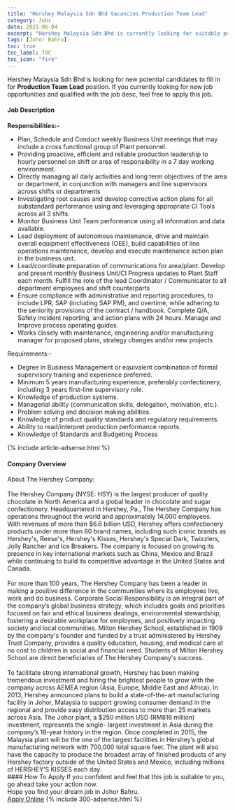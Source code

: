 ```yaml
---
title: "Hershey Malaysia Sdn Bhd Vacancies Production Team Lead" 
category: Jobs 
date: 2021-06-04 
excerpt: "Hershey Malaysia Sdn Bhd is currently looking for suitable person to fill in the Production Team Lead which based in Johor Bahru" 
tags: [Johor Bahru] 
toc: true 
toc_label: TOC 
toc_icon: "fire" 
--- 
```


<p>Hershey Malaysia Sdn Bhd is looking for new potential candidates to fill in for <b>Production Team Lead</b> position. If you currently looking for new job opportunities and qualified with the job desc, feel free to apply this job.
</p><div><div><h4>Job Description</h4></div><div><div><span><div><p><strong>Responsibilities:-</strong></p><ul><li><span>Plan, Schedule and Conduct weekly Business Unit meetings that may include a cross functional group of Plant personnel.</span></li><li><span>Providing proactive, efficient and reliable production leadership to hourly personnel on shift or area of responsibility in a 7 day working environment.</span></li><li><span>Directly managing all daily activities and long term objectives of the area or department, in conjunction with managers and line supervisors across shifts or departments</span></li><li><span>Investigating root causes and develop corrective action plans for all substandard performance using and leveraging appropriate CI Tools across all 3 shifts.</span></li><li><span>Monitor Business Unit Team performance using all information and data available.&#160;</span></li><li><span>Lead deployment of autonomous maintenance, drive and maintain overall equipment effectiveness (OEE), build capabilities of line operations maintenance, develop and execute maintenance action plan in the business unit.</span></li><li><span>Lead/coordinate preparation of communications for area/plant. Develop and present monthly Business Unit/CI Progress updates to Plant Staff each month. Fulfill the role of the lead Coordinator / Communicator to all department employees and shift counterparts</span></li><li><span>Ensure compliance with administrative and reporting procedures, to include LPR, SAP (including SAP PM), and overtime, while adhering to the seniority provisions of the contract / handbook. Complete Q/A, Safety incident reporting, and action plans with 24 hours.&#160;Manage and Improve process operating guides.</span></li><li><span>Works closely with maintenance, engineering and/or manufacturing manager for proposed plans, strategy changes and/or new projects</span></li></ul><p><span>Requirements:-</span></p><ul><li><span>Degree in Business Management or equivalent combination of formal supervisory training and experience preferred.</span></li><li><span>Minimum 5 years manufacturing experience, preferably confectionery, including 3 years first-line supervisory role.</span></li><li><span>Knowledge of production systems.</span></li><li><span>Managerial ability (communication skills, delegation, motivation, etc.).</span></li><li><span>Problem solving and decision making abilities.</span></li><li><span>Knowledge of product quality standards and regulatory requirements.</span></li><li><span>Ability to read/interpret production performance reports.</span></li><li><span>Knowledge of Standards and Budgeting Process</span></li></ul></div></span></div></div></div> 
{% include article-adsense.html %} 
<div><div><h4>Company Overview</h4></div><div><div><span><div><div>About The Hershey Company:<br>
<br>
The Hershey Company (NYSE: HSY) is the largest producer of quality chocolate in North America and a global leader in chocolate and sugar confectionery. Headquartered in Hershey, Pa., The Hershey Company has operations throughout the world and approximately 14,000 employees.<br>
With revenues of more than $6.6 billion USD, Hershey offers confectionery products under more than 80 brand names, including such iconic brands as Hershey's, Reese's, Hershey's Kisses, Hershey's Special Dark, Twizzlers, Jolly Rancher and Ice Breakers. The company is focused on growing its presence in key international markets such as China, Mexico and Brazil while continuing to build its competitive advantage in the United States and Canada.<br>
&#160;</div>
<div>For more than 100 years, The Hershey Company has been a leader in making a positive difference in the communities where its employees live, work and do business. Corporate Social Responsibility is an integral part of the company&#8217;s global business strategy, which includes goals and priorities focused on fair and ethical business dealings, environmental stewardship, fostering a desirable workplace for employees, and positively impacting society and local communities. Milton Hershey School, established in 1909 by the company's founder and funded by a trust administered by Hershey Trust Company, provides a quality education, housing, and medical care at no cost to children in social and financial need. Students of Milton Hershey School are direct beneficiaries of The Hershey Company's success.<br>
<br>
To facilitate strong international growth, Hershey has been making tremendous investment and hiring the brightest people to grow with the company across AEMEA region (Asia, Europe, Middle East and Africa). In 2013, Hershey announced plans to build a state-of-the-art manufacturing facility in Johor, Malaysia to support growing consumer demand in the regional and provide easy distribution access to more than 25 markets across Asia. The Johor plant, a $250 million USD (RM816 million) investment, represents the single- largest investment in Asia during the company&#8217;s 18-year history in the region. Once completed in 2015, the Malaysia plant will be the one of the largest facilities in Hershey&#8217;s global manufacturing network with 700,000 total square feet. The plant will also have the capacity to produce the broadest array of finished products of any Hershey factory outside of the United States and Mexico, including millions of HERSHEY&#8217;S KISSES each day.</div></div></span></div></div></div> 
#### How To Apply 
If you confident and feel that this job is suitable to you, go ahead take your action now. <br/> 
Hope you find your dream job in Johor Bahru. <br/> 
<a href="https://www.jobstreet.com.my/en/job/production-team-lead-4582727?jobId=jobstreet-my-job-4582727&" class="btn btn--info" target="_blank" rel="nofollow noopenner">Apply Online</a> 
{% include 300-adsense.html %} 